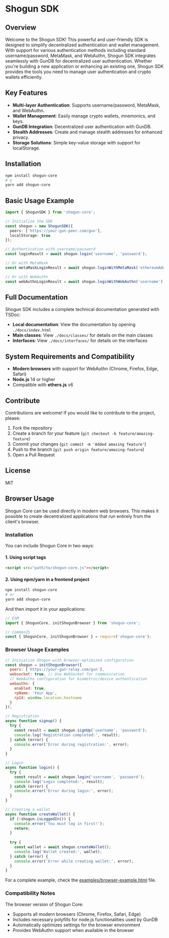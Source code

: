 # Shogun SDK

## Overview

Welcome to the Shogun SDK! This powerful and user-friendly SDK is designed to simplify decentralized authentication and wallet management. With support for various authentication methods including standard username/password, MetaMask, and WebAuthn, Shogun SDK integrates seamlessly with GunDB for decentralized user authentication. Whether you're building a new application or enhancing an existing one, Shogun SDK provides the tools you need to manage user authentication and crypto wallets efficiently.

## Key Features

- **Multi-layer Authentication**: Supports username/password, MetaMask, and WebAuthn.
- **Wallet Management**: Easily manage crypto wallets, mnemonics, and keys.
- **GunDB Integration**: Decentralized user authentication with GunDB.
- **Stealth Addresses**: Create and manage stealth addresses for enhanced privacy.
- **Storage Solutions**: Simple key-value storage with support for localStorage.

## Installation

```bash
npm install shogun-core
# o
yarn add shogun-core
```

## Basic Usage Example   

```typescript
import { ShogunSDK } from 'shogun-core';

// Initialize the SDK
const shogun = new ShogunSDK({
  peers: ['https://your-gun-peer.com/gun'],
  localStorage: true
});

// Authentication with username/password
const loginResult = await shogun.login('username', 'password');

// Or with MetaMask
const metaMaskLoginResult = await shogun.loginWithMetaMask('ethereumAddress');

// Or with WebAuthn
const webAuthnLoginResult = await shogun.loginWithWebAuthn('username');
```

## Full Documentation

Shogun SDK includes a complete technical documentation generated with TSDoc:

- **Local documentation**: View the documentation by opening `./docs/index.html`
- **Main classes**: View `./docs/classes/` for details on the main classes
- **Interfaces**: View `./docs/interfaces/` for details on the interfaces

## System Requirements and Compatibility

- **Modern browsers** with support for WebAuthn (Chrome, Firefox, Edge, Safari)
- **Node.js** 14 or higher
- Compatible with **ethers.js** v6

## Contribute

Contributions are welcome! If you would like to contribute to the project, please:

1. Fork the repository
2. Create a branch for your feature (`git checkout -b feature/amazing-feature`)
3. Commit your changes (`git commit -m 'Added amazing feature'`)
4. Push to the branch (`git push origin feature/amazing-feature`)
5. Open a Pull Request

## License

MIT

## Browser Usage

Shogun Core can be used directly in modern web browsers. This makes it possible to create decentralized applications that run entirely from the client's browser.

### Installation

You can include Shogun Core in two ways:

#### 1. Using script tags

```html
<script src="path/to/shogun-core.js"></script>
```

#### 2. Using npm/yarn in a frontend project

```bash
npm install shogun-core
# or
yarn add shogun-core
```

And then import it in your applications:

```javascript
// ESM
import { ShogunCore, initShogunBrowser } from 'shogun-core';

// CommonJS
const { ShogunCore, initShogunBrowser } = require('shogun-core');
```

### Browser Usage Examples

```javascript
// Initialize Shogun with browser-optimized configuration
const shogun = initShogunBrowser({
  peers: ['https://your-gun-relay.com/gun'],
  websocket: true, // Use WebSocket for communication
  // WebAuthn configuration for biometric/device authentication
  webauthn: {
    enabled: true,
    rpName: 'Your App',
    rpId: window.location.hostname
  }
});

// Registration
async function signup() {
  try {
    const result = await shogun.signUp('username', 'password');
    console.log('Registration completed:', result);
  } catch (error) {
    console.error('Error during registration:', error);
  }
}

// Login
async function login() {
  try {
    const result = await shogun.login('username', 'password');
    console.log('Login completed:', result);
  } catch (error) {
    console.error('Error during login:', error);
  }
}

// Creating a wallet
async function createWallet() {
  if (!shogun.isLoggedIn()) {
    console.error('You must log in first!');
    return;
  }
  
  try {
    const wallet = await shogun.createWallet();
    console.log('Wallet created:', wallet);
  } catch (error) {
    console.error('Error while creating wallet:', error);
  }
}
```

For a complete example, check the [examples/browser-example.html](examples/browser-example.html) file.

### Compatibility Notes

The browser version of Shogun Core:

- Supports all modern browsers (Chrome, Firefox, Safari, Edge)
- Includes necessary polyfills for node.js functionalities used by GunDB
- Automatically optimizes settings for the browser environment
- Provides WebAuthn support when available in the browser

